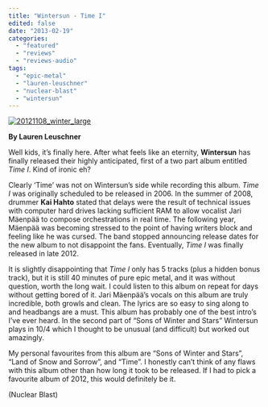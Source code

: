 ```yaml
---
title: "Wintersun - Time I"
edited: false
date: "2013-02-19"
categories:
  - "featured"
  - "reviews"
  - "reviews-audio"
tags:
  - "epic-metal"
  - "lauren-leuschner"
  - "nuclear-blast"
  - "wintersun"
---
```


[![20121108_winter_large](http://www.hellbound.ca/wp-content/uploads/2013/02/20121108_winter_large-590x394.jpg)](http://www.hellbound.ca/wp-content/uploads/2013/02/20121108_winter_large.jpg)

**By Lauren Leuschner**

Well kids, it’s finally here. After what feels like an eternity, **Wintersun** has finally released their highly anticipated, first of a two part album entitled _Time I_. Kind of ironic eh?

Clearly ‘Time’ was not on Wintersun’s side while recording this album. _Time I_ was originally scheduled to be released in 2006. In the summer of 2008, drummer **Kai Hahto** stated that delays were the result of technical issues with computer hard drives lacking sufficient RAM to allow vocalist Jari Mäenpää to compose orchestrations in real time. The following year, Mäenpää was becoming stressed to the point of having writers block and feeling like he was cursed. The band stopped announcing release dates for the new album to not disappoint the fans. Eventually, _Time I_ was finally released in late 2012.

It is slightly disappointing that _Time I_ only has 5 tracks (plus a hidden bonus track), but it is still 40 minutes of pure epic metal, and it was without question, worth the long wait. I could listen to this album on repeat for days without getting bored of it. Jari Mäenpää’s vocals on this album are truly incredible, both growls and clean. The lyrics are so easy to sing along to and headbangs are a must. This album has probably one of the best intro’s I’ve ever heard. In the second part of “Sons of Winter and Stars” Wintersun plays in 10/4 which I thought to be unusual (and difficult) but worked out amazingly.

My personal favourites from this album are “Sons of Winter and Stars”, “Land of Snow and Sorrow”, and “Time”. I honestly can’t think of any flaws with this album other than how long it took to be released. If I had to pick a favourite album of 2012, this would definitely be it.

(Nuclear Blast)
